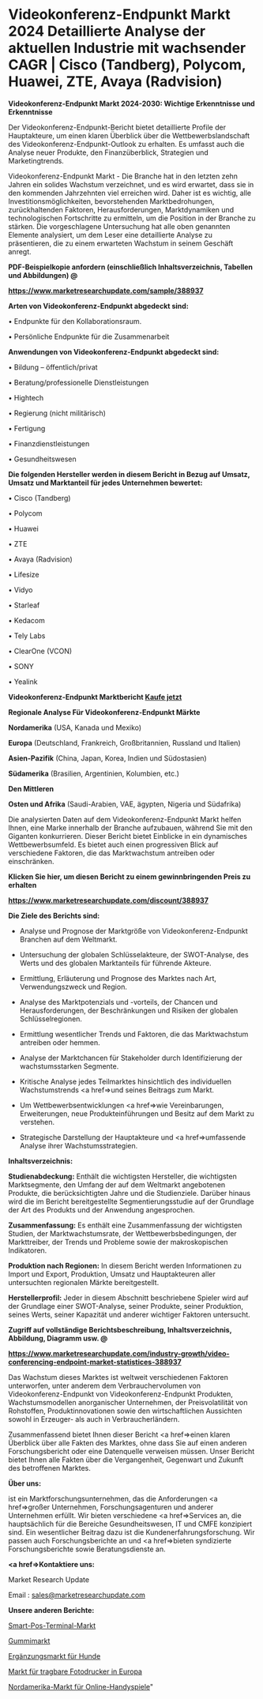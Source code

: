 # Videokonferenz-Endpunkt Markt 2024 Detaillierte Analyse der aktuellen Industrie mit wachsender CAGR | Cisco (Tandberg), Polycom, Huawei, ZTE, Avaya (Radvision)

<strong>Videokonferenz-Endpunkt Markt 2024-2030: Wichtige Erkenntnisse und Erkenntnisse</strong>

Der Videokonferenz-Endpunkt-Bericht bietet detaillierte Profile der Hauptakteure, um einen klaren Überblick über die Wettbewerbslandschaft des Videokonferenz-Endpunkt-Outlook zu erhalten. Es umfasst auch die Analyse neuer Produkte, den Finanzüberblick, Strategien und Marketingtrends.

Videokonferenz-Endpunkt Markt - Die Branche hat in den letzten zehn Jahren ein solides Wachstum verzeichnet, und es wird erwartet, dass sie in den kommenden Jahrzehnten viel erreichen wird. Daher ist es wichtig, alle Investitionsmöglichkeiten, bevorstehenden Marktbedrohungen, zurückhaltenden Faktoren, Herausforderungen, Marktdynamiken und technologischen Fortschritte zu ermitteln, um die Position in der Branche zu stärken. Die vorgeschlagene Untersuchung hat alle oben genannten Elemente analysiert, um dem Leser eine detaillierte Analyse zu präsentieren, die zu einem erwarteten Wachstum in seinem Geschäft anregt.



<strong><b>PDF-Beispielkopie anfordern (einschließlich Inhaltsverzeichnis, Tabellen und Abbildungen) @ </b></strong>

<strong><a href=https://www.marketresearchupdate.com/sample/388937>

<strong>https://www.marketresearchupdate.com/sample/388937</u></a></strong></strong>



<strong>Arten von Videokonferenz-Endpunkt abgedeckt sind:</strong>

• Endpunkte für den Kollaborationsraum.

• Persönliche Endpunkte für die Zusammenarbeit



<strong>Anwendungen von Videokonferenz-Endpunkt abgedeckt sind:</strong>

• Bildung – öffentlich/privat

• Beratung/professionelle Dienstleistungen

• Hightech

• Regierung (nicht militärisch)

• Fertigung

• Finanzdienstleistungen

• Gesundheitswesen



<strong>Die folgenden Hersteller werden in diesem Bericht in Bezug auf Umsatz, Umsatz und Marktanteil für jedes Unternehmen bewertet:</strong>

• Cisco (Tandberg)

• Polycom

• Huawei

• ZTE

• Avaya (Radvision)

• Lifesize

• Vidyo

• Starleaf

• Kedacom

• Tely Labs

• ClearOne (VCON)

• SONY

• Yealink



<strong>Videokonferenz-Endpunkt Marktbericht <a href=https://www.marketresearchupdate.com/buynow/388937>Kaufe jetzt</a></strong>



<strong>Regionale Analyse Für Videokonferenz-Endpunkt Märkte</strong>



<strong>Nordamerika</strong> (USA, Kanada und Mexiko)



<strong>Europa</strong> (Deutschland, Frankreich, Großbritannien, Russland und Italien)



<strong>Asien-Pazifik</strong> (China, Japan, Korea, Indien und Südostasien)



<strong>Südamerika</strong> (Brasilien, Argentinien, Kolumbien, etc.)



<strong>Den Mittleren</strong> 

<strong>Osten und Afrika</strong> (Saudi-Arabien, VAE, ägypten, Nigeria und Südafrika)

Die analysierten Daten auf dem Videokonferenz-Endpunkt Markt helfen Ihnen, eine Marke innerhalb der Branche aufzubauen, während Sie mit den Giganten konkurrieren. Dieser Bericht bietet Einblicke in ein dynamisches Wettbewerbsumfeld. Es bietet auch einen progressiven Blick auf verschiedene Faktoren, die das Marktwachstum antreiben oder einschränken.



<strong>Klicken Sie hier, um diesen Bericht zu einem gewinnbringenden Preis zu erhalten
</strong>

<strong><a href=https://www.marketresearchupdate.com/discount/388937>https://www.marketresearchupdate.com/discount/388937</b></u></strong></a>



<strong>Die Ziele des Berichts sind:</strong>

- Analyse und Prognose der Marktgröße von Videokonferenz-Endpunkt Branchen auf dem Weltmarkt.

- Untersuchung der globalen Schlüsselakteure, der SWOT-Analyse, des Werts und des globalen Marktanteils für führende Akteure.

- Ermittlung, Erläuterung und Prognose des Marktes nach Art, Verwendungszweck und Region.

- Analyse des Marktpotenzials und -vorteils, der Chancen und Herausforderungen, der Beschränkungen und Risiken der globalen Schlüsselregionen.

- Ermittlung wesentlicher Trends und Faktoren, die das Marktwachstum antreiben oder hemmen.

- Analyse der Marktchancen für Stakeholder durch Identifizierung der wachstumsstarken Segmente.

- Kritische Analyse jedes Teilmarktes hinsichtlich des individuellen Wachstumstrends <a href=>und</a> seines Beitrags zum Markt.

- Um Wettbewerbsentwicklungen <a href=>wie</a> Vereinbarungen, Erweiterungen, neue Produkteinführungen und Besitz auf dem Markt zu verstehen.

- Strategische Darstellung der Hauptakteure und <a href=>umfas</a>sende Analyse ihrer Wachstumsstrategien.



<strong>Inhaltsverzeichnis:</strong>



<strong>Studienabdeckung:</strong> Enthält die wichtigsten Hersteller, die wichtigsten Marktsegmente, den Umfang der auf dem Weltmarkt angebotenen Produkte, die berücksichtigten Jahre und die Studienziele. Darüber hinaus wird die im Bericht bereitgestellte Segmentierungsstudie auf der Grundlage der Art des Produkts und der Anwendung angesprochen.



<strong>Zusammenfassung:</strong> Es enthält eine Zusammenfassung der wichtigsten Studien, der Marktwachstumsrate, der Wettbewerbsbedingungen, der Markttreiber, der Trends und Probleme sowie der makroskopischen Indikatoren.



<strong>Produktion nach Regionen:</strong> In diesem Bericht werden Informationen zu Import und Export, Produktion, Umsatz und Hauptakteuren aller untersuchten regionalen Märkte bereitgestellt.



<strong>Herstellerprofil:</strong> Jeder in diesem Abschnitt beschriebene Spieler wird auf der Grundlage einer SWOT-Analyse, seiner Produkte, seiner Produktion, seines Werts, seiner Kapazität und anderer wichtiger Faktoren untersucht.



<strong><b>Zugriff auf vollständige Berichtsbeschreibung, Inhaltsverzeichnis, Abbildung, Diagramm usw. @ </b></strong>

<strong><a href=https://www.marketresearchupdate.com/industry-growth/video-conferencing-endpoint-market-statistices-388937>https://www.marketresearchupdate.com/industry-growth/video-conferencing-endpoint-market-statistices-388937</a></strong>

Das Wachstum dieses Marktes ist weltweit verschiedenen Faktoren unterworfen, unter anderem dem Verbrauchervolumen von Videokonferenz-Endpunkt von Videokonferenz-Endpunkt Produkten, Wachstumsmodellen anorganischer Unternehmen, der Preisvolatilität von Rohstoffen, Produktinnovationen sowie den wirtschaftlichen Aussichten sowohl in Erzeuger- als auch in Verbraucherländern.

Zusammenfassend bietet Ihnen dieser Bericht <a href=>einen</a> klaren Überblick über alle Fakten des Marktes, ohne dass Sie auf einen anderen Forschungsbericht oder eine Datenquelle verweisen müssen. Unser Bericht bietet Ihnen alle Fakten über die Vergangenheit, Gegenwart und Zukunft des betroffenen Marktes.



<strong>Über uns:</strong>

 ist ein Marktforschungsunternehmen, das die Anforderungen <a href=>großer</a> Unternehmen, Forschungsagenturen und anderer Unternehmen erfüllt. Wir bieten verschiedene <a href=>Services</a> an, die hauptsächlich für die Bereiche Gesundheitswesen, IT und CMFE konzipiert sind. Ein wesentlicher Beitrag dazu ist die Kundenerfahrungsforschung. Wir passen auch Forschungsberichte an und <a href=>bieten</a> syndizierte Forschungsberichte sowie Beratungsdienste an.



<strong><a href=>Kontaktiere uns:</a></strong>

Market Research Update

Email : sales@marketresearchupdate.com



<strong>Unsere anderen Berichte:</strong>

<a href=https://www.linkedin.com/pulse/smart-pos-terminal-market-2023-latest>Smart-Pos-Terminal-Markt</a>

<a href=https://www.linkedin.com/pulse/rubber-market-size-emerging-trends>Gummimarkt</a>

<a href=https://www.linkedin.com/pulse/supplement-dogs-market-2023-remarking-enormous>Ergänzungsmarkt für Hunde</a>

<a href=https://www.linkedin.com/pulse/europe-portable-photo-printers-market-challenges>Markt für tragbare Fotodrucker in Europa</a>

<a href=https://www.linkedin.com/pulse/north-america-online-mobile-game-market-witness>Nordamerika-Markt für Online-Handyspiele</a>"
